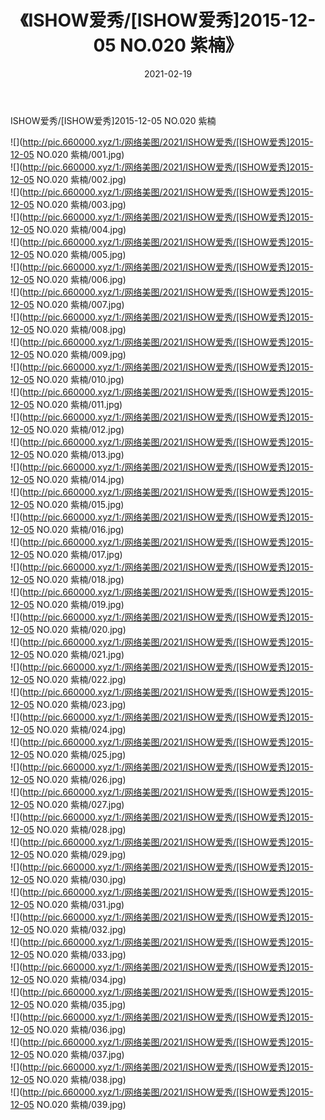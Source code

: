 ﻿---
layout: post
title:  《ISHOW爱秀/[ISHOW爱秀]2015-12-05 NO.020 紫楠》
date:   2021-02-19
img: http://pic.660000.xyz/1:/网络美图/2021/ISHOW爱秀/[ISHOW爱秀]2015-12-05 NO.020 紫楠/000.jpg
categories: [美女, 清纯, 唯美]
---

ISHOW爱秀/[ISHOW爱秀]2015-12-05 NO.020 紫楠

 ![](http://pic.660000.xyz/1:/网络美图/2021/ISHOW爱秀/[ISHOW爱秀]2015-12-05 NO.020 紫楠/001.jpg) <br>![](http://pic.660000.xyz/1:/网络美图/2021/ISHOW爱秀/[ISHOW爱秀]2015-12-05 NO.020 紫楠/002.jpg) <br>![](http://pic.660000.xyz/1:/网络美图/2021/ISHOW爱秀/[ISHOW爱秀]2015-12-05 NO.020 紫楠/003.jpg) <br>![](http://pic.660000.xyz/1:/网络美图/2021/ISHOW爱秀/[ISHOW爱秀]2015-12-05 NO.020 紫楠/004.jpg) <br>![](http://pic.660000.xyz/1:/网络美图/2021/ISHOW爱秀/[ISHOW爱秀]2015-12-05 NO.020 紫楠/005.jpg) <br>![](http://pic.660000.xyz/1:/网络美图/2021/ISHOW爱秀/[ISHOW爱秀]2015-12-05 NO.020 紫楠/006.jpg) <br>![](http://pic.660000.xyz/1:/网络美图/2021/ISHOW爱秀/[ISHOW爱秀]2015-12-05 NO.020 紫楠/007.jpg) <br>![](http://pic.660000.xyz/1:/网络美图/2021/ISHOW爱秀/[ISHOW爱秀]2015-12-05 NO.020 紫楠/008.jpg) <br>![](http://pic.660000.xyz/1:/网络美图/2021/ISHOW爱秀/[ISHOW爱秀]2015-12-05 NO.020 紫楠/009.jpg) <br>![](http://pic.660000.xyz/1:/网络美图/2021/ISHOW爱秀/[ISHOW爱秀]2015-12-05 NO.020 紫楠/010.jpg) <br>![](http://pic.660000.xyz/1:/网络美图/2021/ISHOW爱秀/[ISHOW爱秀]2015-12-05 NO.020 紫楠/011.jpg) <br>![](http://pic.660000.xyz/1:/网络美图/2021/ISHOW爱秀/[ISHOW爱秀]2015-12-05 NO.020 紫楠/012.jpg) <br>![](http://pic.660000.xyz/1:/网络美图/2021/ISHOW爱秀/[ISHOW爱秀]2015-12-05 NO.020 紫楠/013.jpg) <br>![](http://pic.660000.xyz/1:/网络美图/2021/ISHOW爱秀/[ISHOW爱秀]2015-12-05 NO.020 紫楠/014.jpg) <br>![](http://pic.660000.xyz/1:/网络美图/2021/ISHOW爱秀/[ISHOW爱秀]2015-12-05 NO.020 紫楠/015.jpg) <br>![](http://pic.660000.xyz/1:/网络美图/2021/ISHOW爱秀/[ISHOW爱秀]2015-12-05 NO.020 紫楠/016.jpg) <br>![](http://pic.660000.xyz/1:/网络美图/2021/ISHOW爱秀/[ISHOW爱秀]2015-12-05 NO.020 紫楠/017.jpg) <br>![](http://pic.660000.xyz/1:/网络美图/2021/ISHOW爱秀/[ISHOW爱秀]2015-12-05 NO.020 紫楠/018.jpg) <br>![](http://pic.660000.xyz/1:/网络美图/2021/ISHOW爱秀/[ISHOW爱秀]2015-12-05 NO.020 紫楠/019.jpg) <br>![](http://pic.660000.xyz/1:/网络美图/2021/ISHOW爱秀/[ISHOW爱秀]2015-12-05 NO.020 紫楠/020.jpg) <br>![](http://pic.660000.xyz/1:/网络美图/2021/ISHOW爱秀/[ISHOW爱秀]2015-12-05 NO.020 紫楠/021.jpg) <br>![](http://pic.660000.xyz/1:/网络美图/2021/ISHOW爱秀/[ISHOW爱秀]2015-12-05 NO.020 紫楠/022.jpg) <br>![](http://pic.660000.xyz/1:/网络美图/2021/ISHOW爱秀/[ISHOW爱秀]2015-12-05 NO.020 紫楠/023.jpg) <br>![](http://pic.660000.xyz/1:/网络美图/2021/ISHOW爱秀/[ISHOW爱秀]2015-12-05 NO.020 紫楠/024.jpg) <br>![](http://pic.660000.xyz/1:/网络美图/2021/ISHOW爱秀/[ISHOW爱秀]2015-12-05 NO.020 紫楠/025.jpg) <br>![](http://pic.660000.xyz/1:/网络美图/2021/ISHOW爱秀/[ISHOW爱秀]2015-12-05 NO.020 紫楠/026.jpg) <br>![](http://pic.660000.xyz/1:/网络美图/2021/ISHOW爱秀/[ISHOW爱秀]2015-12-05 NO.020 紫楠/027.jpg) <br>![](http://pic.660000.xyz/1:/网络美图/2021/ISHOW爱秀/[ISHOW爱秀]2015-12-05 NO.020 紫楠/028.jpg) <br>![](http://pic.660000.xyz/1:/网络美图/2021/ISHOW爱秀/[ISHOW爱秀]2015-12-05 NO.020 紫楠/029.jpg) <br>![](http://pic.660000.xyz/1:/网络美图/2021/ISHOW爱秀/[ISHOW爱秀]2015-12-05 NO.020 紫楠/030.jpg) <br>![](http://pic.660000.xyz/1:/网络美图/2021/ISHOW爱秀/[ISHOW爱秀]2015-12-05 NO.020 紫楠/031.jpg) <br>![](http://pic.660000.xyz/1:/网络美图/2021/ISHOW爱秀/[ISHOW爱秀]2015-12-05 NO.020 紫楠/032.jpg) <br>![](http://pic.660000.xyz/1:/网络美图/2021/ISHOW爱秀/[ISHOW爱秀]2015-12-05 NO.020 紫楠/033.jpg) <br>![](http://pic.660000.xyz/1:/网络美图/2021/ISHOW爱秀/[ISHOW爱秀]2015-12-05 NO.020 紫楠/034.jpg) <br>![](http://pic.660000.xyz/1:/网络美图/2021/ISHOW爱秀/[ISHOW爱秀]2015-12-05 NO.020 紫楠/035.jpg) <br>![](http://pic.660000.xyz/1:/网络美图/2021/ISHOW爱秀/[ISHOW爱秀]2015-12-05 NO.020 紫楠/036.jpg) <br>![](http://pic.660000.xyz/1:/网络美图/2021/ISHOW爱秀/[ISHOW爱秀]2015-12-05 NO.020 紫楠/037.jpg) <br>![](http://pic.660000.xyz/1:/网络美图/2021/ISHOW爱秀/[ISHOW爱秀]2015-12-05 NO.020 紫楠/038.jpg) <br>![](http://pic.660000.xyz/1:/网络美图/2021/ISHOW爱秀/[ISHOW爱秀]2015-12-05 NO.020 紫楠/039.jpg) <br>